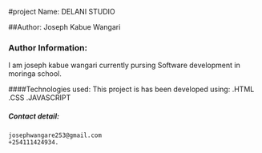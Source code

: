 #project Name:
DELANI STUDIO

##Author:
Joseph Kabue Wangari

### Author Information:
I am joseph kabue wangari currently pursing Software development in moringa school.

####Technologies used:
This project is has been developed using:
   .HTML
   .CSS
   .JAVASCRIPT
##### Contact detail:
    josephwangare253@gmail.com
    +254111424934.
